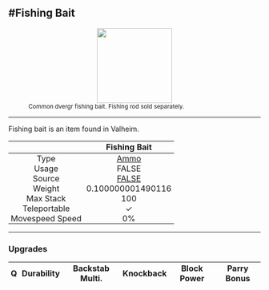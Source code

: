 <meta property="og:title" content="Fishing Bait - MoreValheim" /><meta property="og:type" content="website" /><meta property="og:image" content="/assets/fishing_bait.png" /><meta property="og:description" content="Fishing Bait is an item found in Valheim." /><meta name="theme-color" content="#546D78"><meta name="twitter:card" content="summary_large_image">
#Fishing Bait
-------------
<style>img {width:20px;}.tb {width:150px;display: block;margin-left: auto;margin-right: auto;}</style>

<style>.md-typeset table:not([class]) th:not([align]) {min-width:unset!important;}</style>
<style>td{padding:0em 0.3em!important;text-align:center!important;border-left:.05rem solid var(--md-default-fg-color--lightest)}</style>

<style>th{padding:0.1em 0.3em!important;text-align:center!important;font-weight:bold}</style>

<style>pre{text-align:right!important}</style>
<style>table tr td:first-child {border-left: 0;};</style>

<figure><img src="/assets/fishing_bait.png" class="tb" /><figcaption><small>Common dvergr fishing bait. Fishing rod sold separately.</small></figcaption></figure>

-------------

Fishing bait is an item found in Valheim.

|        | Fishing Bait              |
| ----------- | ------------------------------------ |
| Type | [Ammo](../../types/ammo)
| Usage | FALSE<br>
| Source | [FALSE](../../items/false)
| Weight | 0.100000001490116 |
| Max Stack | 100 |
| Teleportable | ✓
| Movespeed Speed | 0%


-------------

### Upgrades
| Q | Durability | Backstab Multi. | Knockback | Block Power | Parry Bonus
| - | - | - | - | - | - 
